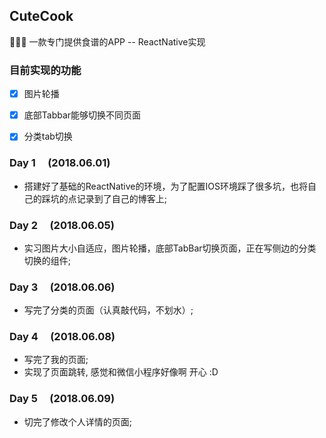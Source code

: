 ## CuteCook
👩🏻‍🍳 一款专门提供食谱的APP -- ReactNative实现

### 目前实现的功能

- [X] 图片轮播

- [X] 底部Tabbar能够切换不同页面

- [X] 分类tab切换

### Day 1&nbsp;&nbsp;&nbsp;&nbsp;&nbsp;(2018.06.01)

-  搭建好了基础的ReactNative的环境，为了配置IOS环境踩了很多坑，也将自己的踩坑的点记录到了自己的博客上;

### Day 2&nbsp;&nbsp;&nbsp;&nbsp;&nbsp;(2018.06.05)

- 实习图片大小自适应，图片轮播，底部TabBar切换页面，正在写侧边的分类切换的组件;

### Day 3&nbsp;&nbsp;&nbsp;&nbsp;&nbsp;(2018.06.06)

- 写完了分类的页面（认真敲代码，不划水）;

### Day 4&nbsp;&nbsp;&nbsp;&nbsp;&nbsp;(2018.06.08)

- 写完了我的页面;
- 实现了页面跳转, 感觉和微信小程序好像啊  开心 :D

### Day 5&nbsp;&nbsp;&nbsp;&nbsp;&nbsp;(2018.06.09)

- 切完了修改个人详情的页面;
